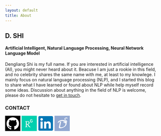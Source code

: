 ```yaml
---
layout: default
title: About
---
```


<div class="page-header">
  <h2>D. SHI</h2>
  <h4 class="sub-title">Artificial Intelligent, Natural Language Processing, Neural Network Language Model</h4>
</div>

<div class="row">
    <div class="col-sm-8">
        <p class="about">
        Dengliang Shi is my full name. If you are interested in artificial intelligence (AI), you might never heard about it. Beacuse I am just a rookie in this field, and no celebrity shares the same name with me, at least to my knowlege. I mainly focus on natural language processing (NLP), and I started this blog to share what I have learned or found about NLP while help myself record some ideas. Discussion about anything in the field of NLP is welcome, please do not hesitate to <a href="mailto:dengliang.shi@yahoo.com">get in touch</a>.
        </p>
    </div>
    <div class="col-sm-3 col-sm-offset-1">
        <div class="panel panel-default">
            <div class="panel-heading">
                <h3 class="panel-title">
                  CONTACT
                </h3>
            </div>
            <div class="panel-body">
                <a href="https://github.com/dengliangshi" target="_blank"><img src="/images/github.png" class="img-rounded"></a>
                <a href="https://www.researchgate.net/profile/Dengliang_Shi" target="_blank"><img src="/images/researchgate.png" class="img-rounded"></a>
                <img src="/images/linkin.png" class="img-rounded">
                <a href="/" ><img src="/images/blog.png" class="img-rounded"></a>
            </div>
        </div>
    </div>
</div>
